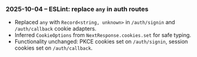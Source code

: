 ### 2025-10-04 – ESLint: replace `any` in auth routes

- Replaced `any` with `Record<string, unknown>` in `/auth/signin` and `/auth/callback` cookie adapters.
- Inferred `CookieOptions` from `NextResponse.cookies.set` for safe typing.
- Functionality unchanged: PKCE cookies set on `/auth/signin`, session cookies set on `/auth/callback`.
